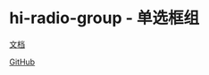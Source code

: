 # hi-radio-group - 单选框组

[文档](https://chenshuangxinxi.github.io/hi-uniapp-ui-guide/components/radio-group.html)

[GitHub](https://github.com/ChenShuangXinXi/hi-uniapp-ui)

